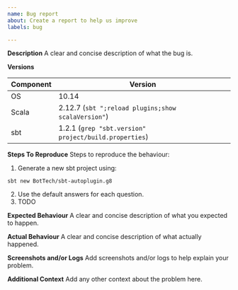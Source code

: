 ```yaml
---
name: Bug report
about: Create a report to help us improve
labels: bug

---
```


**Description**
A clear and concise description of what the bug is.

**Versions**

Component | Version
------------ | -------
OS | 10.14 |
Scala | 2.12.7 (`sbt ";reload plugins;show scalaVersion"`)
sbt | 1.2.1 (`grep "sbt.version" project/build.properties`)

**Steps To Reproduce**
Steps to reproduce the behaviour:
1. Generate a new sbt project using:
```sbtshell
sbt new BotTech/sbt-autoplugin.g8
```
2. Use the default answers for each question.
3. TODO

**Expected Behaviour**
A clear and concise description of what you expected to happen.

**Actual Behaviour**
A clear and concise description of what actually happened.

**Screenshots and/or Logs**
Add screenshots and/or logs to help explain your problem.

**Additional Context**
Add any other context about the problem here.
